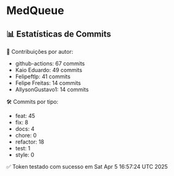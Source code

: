 # MedQueue
<!-- COMMIT_STATS_START -->
## 📊 Estatísticas de Commits

👤 Contribuições por autor:
- github-actions: 67 commits
- Kaio Eduardo: 49 commits
- Felipeftlp: 41 commits
- Felipe Freitas: 14 commits
- AllysonGustavo1: 14 commits

🛠️ Commits por tipo:
- feat: 45
- fix: 8
- docs: 4
- chore: 0
- refactor: 18
- test: 1
- style: 0
<!-- COMMIT_STATS_END -->
✅ Token testado com sucesso em Sat Apr  5 16:57:24 UTC 2025
